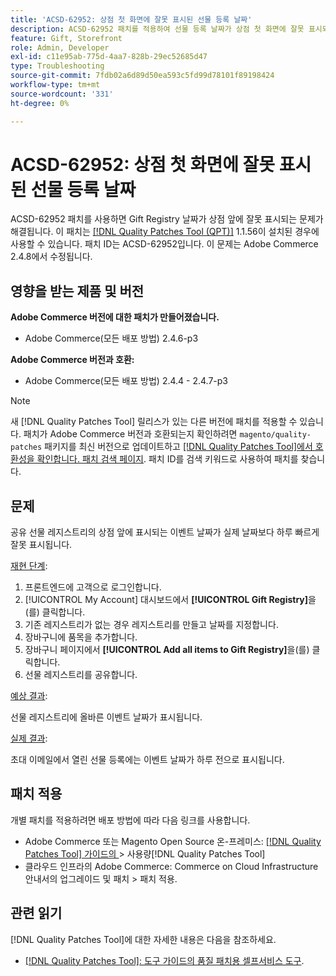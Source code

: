 ```yaml
---
title: 'ACSD-62952: 상점 첫 화면에 잘못 표시된 선물 등록 날짜'
description: ACSD-62952 패치를 적용하여 선물 등록 날짜가 상점 첫 화면에 잘못 표시되는 Adobe Commerce 문제를 해결합니다.
feature: Gift, Storefront
role: Admin, Developer
exl-id: c11e95ab-775d-4aa7-828b-29ec52685d47
type: Troubleshooting
source-git-commit: 7fdb02a6d89d50ea593c5fd99d78101f89198424
workflow-type: tm+mt
source-wordcount: '331'
ht-degree: 0%

---
```


# ACSD-62952: 상점 첫 화면에 잘못 표시된 선물 등록 날짜

ACSD-62952 패치를 사용하면 Gift Registry 날짜가 상점 앞에 잘못 표시되는 문제가 해결됩니다. 이 패치는 [[!DNL Quality Patches Tool (QPT)]](/help/tools/quality-patches-tool/quality-patches-tool-to-self-serve-quality-patches.md) 1.1.56이 설치된 경우에 사용할 수 있습니다. 패치 ID는 ACSD-62952입니다. 이 문제는 Adobe Commerce 2.4.8에서 수정됩니다.

## 영향을 받는 제품 및 버전

**Adobe Commerce 버전에 대한 패치가 만들어졌습니다.**

* Adobe Commerce(모든 배포 방법) 2.4.6-p3

**Adobe Commerce 버전과 호환:**

* Adobe Commerce(모든 배포 방법) 2.4.4 - 2.4.7-p3

>[!NOTE]
>
>새 [!DNL Quality Patches Tool] 릴리스가 있는 다른 버전에 패치를 적용할 수 있습니다. 패치가 Adobe Commerce 버전과 호환되는지 확인하려면 `magento/quality-patches` 패키지를 최신 버전으로 업데이트하고 [[!DNL Quality Patches Tool]에서 호환성을 확인합니다. 패치 검색 페이지](https://experienceleague.adobe.com/tools/commerce-quality-patches/index.html?lang=ko). 패치 ID를 검색 키워드로 사용하여 패치를 찾습니다.

## 문제

공유 선물 레지스트리의 상점 앞에 표시되는 이벤트 날짜가 실제 날짜보다 하루 빠르게 잘못 표시됩니다.

<u>재현 단계</u>:

1. 프론트엔드에 고객으로 로그인합니다.
1. [!UICONTROL My Account] 대시보드에서 **[!UICONTROL Gift Registry]**&#x200B;을(를) 클릭합니다.
1. 기존 레지스트리가 없는 경우 레지스트리를 만들고 날짜를 지정합니다.
1. 장바구니에 품목을 추가합니다.
1. 장바구니 페이지에서 **[!UICONTROL Add all items to Gift Registry]**&#x200B;을(를) 클릭합니다.
1. 선물 레지스트리를 공유합니다.

<u>예상 결과</u>:

선물 레지스트리에 올바른 이벤트 날짜가 표시됩니다.

<u>실제 결과</u>:

초대 이메일에서 열린 선물 등록에는 이벤트 날짜가 하루 전으로 표시됩니다.

## 패치 적용

개별 패치를 적용하려면 배포 방법에 따라 다음 링크를 사용합니다.

* Adobe Commerce 또는 Magento Open Source 온-프레미스: [[!DNL Quality Patches Tool]  가이드의 &#x200B;](/help/tools/quality-patches-tool/usage.md)> 사용량[!DNL Quality Patches Tool]
* 클라우드 인프라의 Adobe Commerce: Commerce on Cloud Infrastructure 안내서의 업그레이드 및 패치 > 패치 적용.

## 관련 읽기

[!DNL Quality Patches Tool]에 대한 자세한 내용은 다음을 참조하세요.

* [[!DNL Quality Patches Tool]: 도구 가이드의 품질 패치용 셀프서비스 도구](/help/tools/quality-patches-tool/quality-patches-tool-to-self-serve-quality-patches.md).
